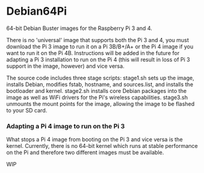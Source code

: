 # Debian64Pi
64-bit Debian Buster images for the Raspberry Pi 3 and 4.

There is no 'universal' image that supports both the Pi 3 and 4, you must download the Pi 3 image to run it on a Pi 3B/B+/A+ or the Pi 4 image if you want to run it on the Pi 4B. Instructions will be added in the future for adapting a Pi 3 installation to run on the Pi 4 (this will result in loss of Pi 3 support in the image, however) and vice versa.

The source code includes three stage scripts: stage1.sh sets up the image, installs Debian, modifies fstab, hostname, and sources.list, and installs the bootloader and kernel. stage2.sh installs core Debian packages into the image as well as WiFi drivers for the Pi's wireless capabilities. stage3.sh unmounts the mount points for the image, allowing the image to be flashed to your SD card.

### Adapting a Pi 4 image to run on the Pi 3

What stops a Pi 4 image from booting on the Pi 3 and vice versa is the kernel. Currently, there is no 64-bit kernel which runs at stable performance on the Pi and therefore two different images must be available.

WIP

